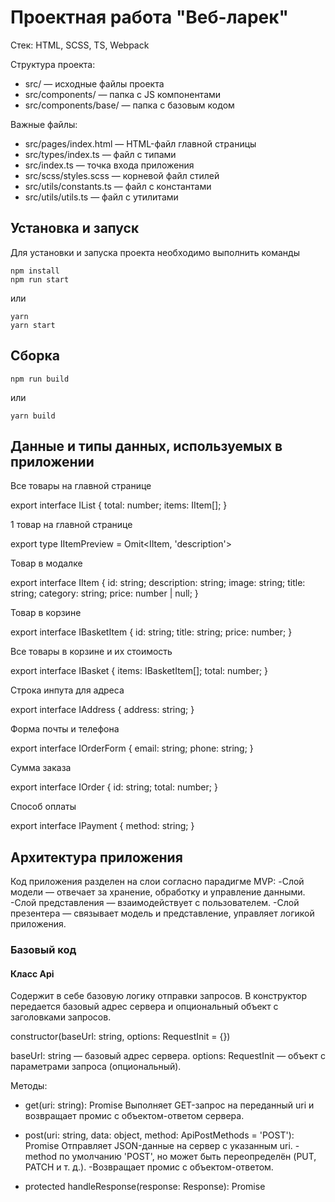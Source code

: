 # Проектная работа "Веб-ларек"

Стек: HTML, SCSS, TS, Webpack

Структура проекта:
- src/ — исходные файлы проекта
- src/components/ — папка с JS компонентами
- src/components/base/ — папка с базовым кодом

Важные файлы:
- src/pages/index.html — HTML-файл главной страницы
- src/types/index.ts — файл с типами
- src/index.ts — точка входа приложения
- src/scss/styles.scss — корневой файл стилей
- src/utils/constants.ts — файл с константами
- src/utils/utils.ts — файл с утилитами

## Установка и запуск
Для установки и запуска проекта необходимо выполнить команды

```
npm install
npm run start
```

или

```
yarn
yarn start
```
## Сборка

```
npm run build
```

или

```
yarn build
```


## Данные и типы данных, используемых в приложении 

Все товары на главной странице

export interface IList {
  total: number;
  items: IItem[];
}

1 товар на главной странице

export type IItemPreview = Omit<IItem, 'description'>

Товар в модалке

export interface IItem {
  id: string;
  description: string;
  image: string;
  title: string;
  category: string;
  price: number | null;
}

Товар в корзине

export interface IBasketItem {
  id: string;
  title: string;
  price: number;
}

Все товары в корзине и их стоимость

export interface IBasket {
  items: IBasketItem[];
  total: number;
}

Строка инпута для адреса

export interface IAddress {
  address: string;
}

Форма почты и телефона

export interface IOrderForm {
  email: string;
  phone: string;
}

Сумма заказа

export interface IOrder {
  id: string;
  total: number;
}

Способ оплаты

export interface IPayment {
  method: string;
}

## Архитектура приложения

Код приложения разделен на слои согласно парадигме MVP:
-Слой модели — отвечает за хранение, обработку и управление данными.
-Слой представления — взаимодействует с пользователем.
-Слой презентера — связывает модель и представление, управляет логикой приложения.

### Базовый код

#### Класс Api
Содержит в себе базовую логику отправки запросов. В конструктор передается базовый адрес сервера и опциональный объект с заголовками запросов.

constructor(baseUrl: string, options: RequestInit = {})

baseUrl: string — базовый адрес сервера.
options: RequestInit — объект с параметрами запроса (опциональный).

Методы: 
- get(uri: string): Promise<object>
Выполняет GET-запрос на переданный uri и возвращает промис с объектом-ответом сервера.

- post(uri: string, data: object, method: ApiPostMethods = 'POST'): Promise<object>
Отправляет JSON-данные на сервер с указанным uri.
    -method по умолчанию 'POST', но может быть переопределён (PUT, PATCH и т. д.).
    -Возвращает промис с объектом-ответом.

- protected handleResponse(response: Response): Promise<object>
Обрабатывает ответ сервера.
    -Если ответ ok, парсит JSON и возвращает объект.
    -Если ошибка, отклоняет промис с сообщением об ошибке.

#### Класс EventEmitter
Брокер событий позволяет отправлять события и подписываться на события, происходящие в системе. Класс используется в презентере для обработки событий и в слоях приложения для генерации событий. 

constructor() (конструктор не принимает параметры)

Основные методы, реализуемые классом описаны интерфейсом `IEvents`:
-on(event: string, callback: (...args: unknown[]) => void): void — подписка на событие.
-emit(event: string, ...args: unknown[]): void — генерация события.
-trigger(event: string): () => void — возвращает функцию для вызова события.


### Слой данных

#### Класс CatalogData
Класс отвечает за хранение и управление списком товаров.

constructor(events: IEvents)

events: IEvents — экземпляр EventEmitter для генерации событий.

Поля класса:

_items: IItem[] — массив товаров.
events: IEvents — экземпляр EventEmitter для событий.
Методы:

getAllItems(): IItem[] — возвращает список всех товаров.
getItem(itemId: string): IItem | undefined — получает товар по id.
setItems(items: IItem[]): void — загружает список товаров.

#### Класс BasketData

Управляет товарами в корзине.

constructor(events: IEvents)

events: IEvents — экземпляр EventEmitter.

Поля:

_items: IBasketItem[] — список товаров в корзине.
_total: number — общая стоимость товаров.
events: IEvents — экземпляр EventEmitter.
Методы:

addItem(item: IBasketItem): void — добавляет товар в корзину.
removeItem(itemId: string): void — удаляет товар из корзины.
getItems(): IBasketItem[] — возвращает список товаров.
calculateTotal(): void — обновляет сумму корзины.
clearBasket(): void — очищает корзину после оформления заказа.


#### Класс OrderData

Хранит данные заказа.

constructor(events: IEvents)

events: IEvents — экземпляр EventEmitter.

Поля:

_paymentMethod: string | null — способ оплаты.
_address: string | null — адрес доставки.
_email: string | null — email покупателя.
_phone: string | null — телефон покупателя.
events: IEvents — экземпляр EventEmitter.

Методы:

setPaymentMethod(method: string): void — устанавливает способ оплаты.
setAddress(address: string): void — сохраняет адрес доставки.
setContactInfo(email: string, phone: string): void — сохраняет email и телефон.
validateStepOne(): boolean — проверяет, введён ли адрес доставки.
validateStepTwo(): boolean — проверяет, заполнены ли email и телефон.


### Слой представления

#### Класс Component

Абстрактный класс Component содержит базовые методы управления DOM-элементами, которые используются во всех классах представления.

constructor(selector: string)

selector: string – CSS-селектор элемента, который будет управляться классом.

Методы:

show() - Удаляет класс hidden, делая элемент видимым.
hide() - Добавляет класс hidden, скрывая элемент.
setText(selector: string, text: string) - Устанавливает текстовое содержимое для вложенного элемента. 
    -selector: string – CSS-селектор вложенного элемента.
    -text: string – текст, который будет установлен.
toggleClass(selector: string, className: string, force?: boolean) - Переключает класс у вложенного элемента
    -selector: string – CSS-селектор вложенного элемента.
    -className: string – класс, который нужно добавить или удалить.
    -force?: boolean – если true, класс добавляется, если false – удаляется (по умолчанию переключает).
setDisabled(selector: string, disabled: boolean) - Устанавливает состояние disabled для кнопки или элемента формы.
    -selector: string – CSS-селектор кнопки или элемента формы.
    -disabled: boolean – true, если нужно отключить элемент, false, если включить.


#### Класс CatalogView

Отвечает за отображение каталога.

constructor(events: IEvents)

events: IEvents — экземпляр EventEmitter.

Методы:

renderItems(items: IItem[]): void — отображает список товаров.
openItemPreview(itemId: string): void — открывает модальное окно с товаром.

#### Класс BasketView

Управляет отображением корзины.

constructor(events: IEvents)

events: IEvents — экземпляр EventEmitter.

Методы:

renderBasket(items: IBasketItem[]): void — обновляет отображение корзины.
openBasket(): void — открывает корзину.

#### Класс OrderView

Отвечает за отображение формы оформления заказа.

constructor(events: IEvents)

container: HTMLElement — контейнер формы.
events: IEvents — экземпляр EventEmitter.

Методы:

renderStepOne(): void — отображает выбор оплаты и адреса.
renderStepTwo(): void — отображает ввод email и телефона.
showValidationError(field: string): void — показывает ошибку.
showSuccessMessage(): void — показывает сообщение об успешной оплате.

#### Класс ModalView

Отвечает за управление модальными окнами.

constructor()

Методы:

open(content: HTMLElement): void — открывает модальное окно с переданным контентом.
close(): void — закрывает модальное окно.

### Слой коммуникации

#### Класс AppApi
Принимает в конструктор экземпляр класса Api и предоставляет методы реализующие взаимодействие с бэкендом сервиса.

constructor(api: Api)

api: Api — экземпляр API-клиента.

## Взаимодействие компонентов
Код, описывающий взаимодействие представления и данных между собой находится в файле `index.ts`, выполняющем роль презентера.\
Взаимодействие осуществляется за счет событий генерируемых с помощью брокера событий и обработчиков этих событий, описанных в `index.ts`\
В `index.ts` сначала создаются экземпляры всех необходимых классов, а затем настраивается обработка событий.

*Список всех событий, которые могут генерироваться в системе:*\
*События изменения данных (генерируются классами моделями данных)*

catalog:updated – обновление каталога товаров.
basket:updated – изменение корзины (добавление/удаление товара).
order:stepChanged – переход на следующий шаг оформления заказа.


*События, возникающие при взаимодействии пользователя с интерфейсом (генерируются классами, отвечающими за представление)*
Каталог товаров

product:open – открытие карточки товара в модальном окне.

Корзина

basket:open – открытие корзины.
basket:addItem – добавление товара в корзину.
basket:removeItem – удаление товара из корзины.

Оформление заказа

order:selectPayment – выбор способа оплаты.
order:inputAddress – ввод адреса доставки.
order:validateStepOne – проверка корректности данных первого шага.
order:inputContactInfo – ввод email и телефона.
order:validateStepTwo – проверка корректности второго шага.
order:submit – отправка заказа и очистка корзины.